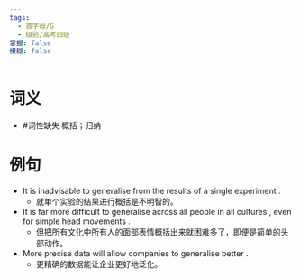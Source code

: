 ```yaml
---
tags:
  - 首字母/G
  - 级别/高考四级
掌握: false
模糊: false
---
```

# 词义
- #词性缺失 概括；归纳
# 例句
- It is inadvisable to generalise from the results of a single experiment .
	- 就单个实验的结果进行概括是不明智的。
- It is far more difficult to generalise across all people in all cultures , even for simple head movements .
	- 但把所有文化中所有人的面部表情概括出来就困难多了，即便是简单的头部动作。
- More precise data will allow companies to generalise better .
	- 更精确的数据能让企业更好地泛化。
